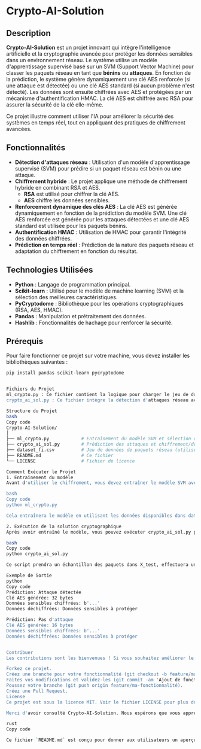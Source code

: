# Crypto-AI-Solution

## Description

**Crypto-AI-Solution** est un projet innovant qui intègre l'intelligence artificielle et la cryptographie avancée pour protéger les données sensibles dans un environnement réseau. Le système utilise un modèle d'apprentissage supervisé basé sur un SVM (Support Vector Machine) pour classer les paquets réseau en tant que **bénins** ou **attaques**. En fonction de la prédiction, le système génère dynamiquement une clé AES renforcée (si une attaque est détectée) ou une clé AES standard (si aucun problème n'est détecté). Les données sont ensuite chiffrées avec AES et protégées par un mécanisme d'authentification HMAC. La clé AES est chiffrée avec RSA pour assurer la sécurité de la clé elle-même.

Ce projet illustre comment utiliser l'IA pour améliorer la sécurité des systèmes en temps réel, tout en appliquant des pratiques de chiffrement avancées.

## Fonctionnalités

- **Détection d'attaques réseau** : Utilisation d'un modèle d'apprentissage supervisé (SVM) pour prédire si un paquet réseau est bénin ou une attaque.
- **Chiffrement hybride** : Le projet applique une méthode de chiffrement hybride en combinant RSA et AES.
  - **RSA** est utilisé pour chiffrer la clé AES.
  - **AES** chiffre les données sensibles.
- **Renforcement dynamique des clés AES** : La clé AES est générée dynamiquement en fonction de la prédiction du modèle SVM. Une clé AES renforcée est générée pour les attaques détectées et une clé AES standard est utilisée pour les paquets bénins.
- **Authentification HMAC** : Utilisation de HMAC pour garantir l'intégrité des données chiffrées.
- **Prédiction en temps réel** : Prédiction de la nature des paquets réseau et adaptation du chiffrement en fonction du résultat.

## Technologies Utilisées

- **Python** : Langage de programmation principal.
- **Scikit-learn** : Utilisé pour le modèle de machine learning (SVM) et la sélection des meilleures caractéristiques.
- **PyCryptodome** : Bibliothèque pour les opérations cryptographiques (RSA, AES, HMAC).
- **Pandas** : Manipulation et prétraitement des données.
- **Hashlib** : Fonctionnalités de hachage pour renforcer la sécurité.

## Prérequis

Pour faire fonctionner ce projet sur votre machine, vous devez installer les bibliothèques suivantes :

```bash
pip install pandas scikit-learn pycryptodome


Fichiers du Projet
ml_crypto.py : Ce fichier contient la logique pour charger le jeu de données, entraîner un modèle SVM, et sélectionner les meilleures fonctionnalités du dataset pour l'entraînement.
crypto_ai_sol.py : Ce fichier intègre la détection d'attaques réseau avec le chiffrement et déchiffrement des données, ainsi que la gestion des clés RSA et AES.

Structure du Projet
bash
Copy code
Crypto-AI-Solution/
│
├── ml_crypto.py            # Entraînement du modèle SVM et sélection des features
├── crypto_ai_sol.py        # Prédiction des attaques et chiffrement/déchiffrement des données
├── dataset_fi.csv          # Jeu de données de paquets réseau (utilisé pour l'entraînement du modèle)
├── README.md               # Ce fichier
└── LICENSE                 # Fichier de licence

Comment Exécuter le Projet
1. Entraînement du modèle
Avant d'utiliser le chiffrement, vous devez entraîner le modèle SVM avec le fichier ml_crypto.py. Ce modèle sert à prédire si un paquet réseau est bénin ou une attaque.

bash
Copy code
python ml_crypto.py

Cela entraînera le modèle en utilisant les données disponibles dans dataset_fi.csv et sélectionnera les meilleures fonctionnalités pour l'entraînement.

2. Exécution de la solution cryptographique
Après avoir entraîné le modèle, vous pouvez exécuter crypto_ai_sol.py pour tester la solution de chiffrement et déchiffrement basée sur les prédictions du modèle.

bash
Copy code
python crypto_ai_sol.py

Ce script prendra un échantillon des paquets dans X_test, effectuera une prédiction (attaque ou bénin), générera la clé AES en fonction de la prédiction et procédera au chiffrement des données. Il affichera ensuite les données chiffrées et déchiffrées.

Exemple de Sortie
python
Copy code
Prédiction: Attaque détectée
Clé AES générée: 32 bytes
Données sensibles chiffrées: b'...'
Données déchiffrées: Données sensibles à protéger

Prédiction: Pas d'attaque
Clé AES générée: 16 bytes
Données sensibles chiffrées: b'...'
Données déchiffrées: Données sensibles à protéger


Contribuer
Les contributions sont les bienvenues ! Si vous souhaitez améliorer le projet ou ajouter des fonctionnalités, veuillez suivre ces étapes :

Forkez ce projet.
Créez une branche pour votre fonctionnalité (git checkout -b feature/ma-fonctionnalité).
Faites vos modifications et validez-les (git commit -am 'Ajout de fonctionnalité').
Poussez votre branche (git push origin feature/ma-fonctionnalité).
Créez une Pull Request.
License
Ce projet est sous la licence MIT. Voir le fichier LICENSE pour plus de détails.

Merci d'avoir consulté Crypto-AI-Solution. Nous espérons que vous apprécierez le projet et que vous y trouverez une manière novatrice d'intégrer l'intelligence artificielle et la cryptographie pour renforcer la sécurité des systèmes.

rust
Copy code

Ce fichier `README.md` est conçu pour donner aux utilisateurs un aperçu complet de votre projet, comment l'exécuter, et comment y contribuer. Il décrit de manière détaillée les fonctionnalités du projet, la structure des fichiers, ainsi que les étapes nécessaires pour commencer à utiliser la solution.






